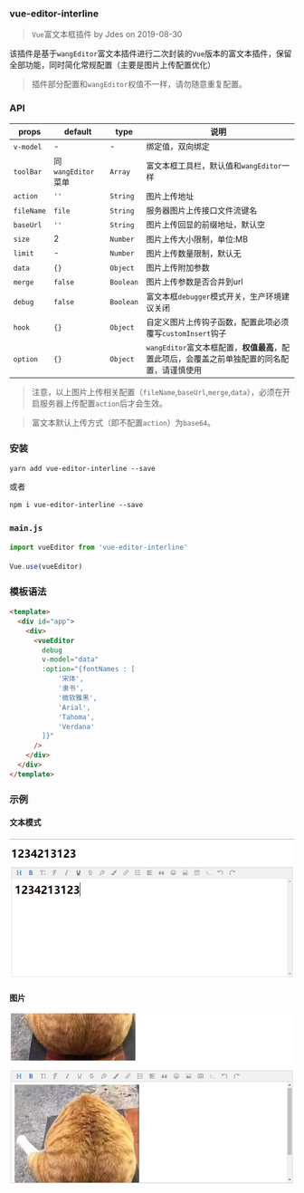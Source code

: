 ### vue-editor-interline

> `Vue`富文本框插件 by Jdes on 2019-08-30

该插件是基于`wangEditor`富文本插件进行二次封装的`Vue`版本的富文本插件，保留全部功能，同时简化常规配置（主要是图片上传配置优化）

> 插件部分配置和`wangEditor`权值不一样，请勿随意重复配置。

### API

| props      | default            | type      | 说明                                                                                         |
| ---------- | ------------------ | --------- | -------------------------------------------------------------------------------------------- |
| `v-model`  | -                  | -         | 绑定值，双向绑定                                                                             |
| `toolBar`  | 同`wangEditor`菜单 | `Array`   | 富文本框工具栏，默认值和`wangEditor`一样                                                     |
| `action`   | `''`               | `String`  | 图片上传地址                                                                                 |
| `fileName` | `file`             | `String`  | 服务器图片上传接口文件流键名                                                                 |
| `baseUrl`  | `''`               | `String`  | 图片上传回显的前缀地址，默认空                                                               |
| `size`     | 2                  | `Number`  | 图片上传大小限制，单位:MB                                                                    |
| `limit`    | -                  | `Number`  | 图片上传数量限制，默认无                                                                     |
| `data`     | `{}`               | `Object`  | 图片上传附加参数                                                                             |
| `merge`    | `false`            | `Boolean` | 图片上传参数是否合并到url                                                                    |
| `debug`    | `false`            | `Boolean` | 富文本框`debugger`模式开关，生产环境建议关闭                                                 |
| `hook`     | `{}`               | `Object`  | 自定义图片上传钩子函数，配置此项必须覆写`customInsert`钩子                                   |
| `option`   | `{}`               | `Object`  | `wangEditor`富文本框配置，**权值最高**，配置此项后，会覆盖之前单独配置的同名配置，请谨慎使用 |


> 注意，以上图片上传相关配置（`fileName`,`baseUrl`,`merge`,`data`），必须在开启服务器上传配置`action`后才会生效。

>富文本默认上传方式（即不配置`action`）为`base64`。

### 安装

```shell
yarn add vue-editor-interline --save
```

或者

```shell
npm i vue-editor-interline --save
```

### `main.js`

```js
import vueEditor from 'vue-editor-interline'

Vue.use(vueEditor)
```

### 模板语法

```html
<template>
  <div id="app">
    <div>
      <vueEditor
        debug
        v-model="data"
        :option="{fontNames : [
            '宋体',
            '隶书',
            '微软雅黑',
            'Arial',
            'Tahoma',
            'Verdana'
        ]}"
      />
    </div>
  </div>
</template>
```

### 示例

#### 文本模式
![image](examples/images/demo1.png)


#### 图片
![image](examples/images/demo2.png)
